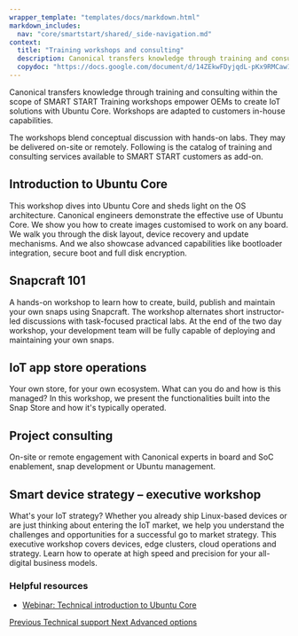 ```yaml
---
wrapper_template: "templates/docs/markdown.html"
markdown_includes:
  nav: "core/smartstart/shared/_side-navigation.md"
context:
  title: "Training workshops and consulting"
  description: Canonical transfers knowledge through training and consulting within the scope of SMART START Training workshops empower OEMs to create IoT solutions with Ubuntu Core.
  copydoc: "https://docs.google.com/document/d/14ZEkwFDyjqdL-pKx9RMCaw1_WBnLS2hPE3VEEtX_ggs/edit"
---
```


Canonical transfers knowledge through training and consulting within the scope of SMART START Training workshops empower OEMs to create IoT solutions with Ubuntu Core. Workshops are adapted to customers in-house capabilities.

The workshops blend conceptual discussion with hands-on labs. They may be delivered on-site or remotely. Following is the catalog of training and consulting services available to SMART START customers as add-on.

## Introduction to Ubuntu Core

This workshop dives into Ubuntu Core and sheds light on the OS architecture. Canonical engineers demonstrate the effective use of Ubuntu Core. We show you how to create images customised to work on any board. We walk you through the disk layout, device recovery and update mechanisms. And we also showcase advanced capabilities like bootloader integration, secure boot and full disk encryption.

## Snapcraft 101

A hands-on workshop to learn how to create, build, publish and maintain your own snaps using Snapcraft. The workshop alternates short instructor-led discussions with task-focused practical labs. At the end of the two day workshop, your development team will be fully capable of deploying and maintaining your own snaps.

## IoT app store operations

Your own store, for your own ecosystem. What can you do and how is this managed? In this workshop, we present the functionalities built into the Snap Store and how it's typically operated.

## Project consulting

On-site or remote engagement with Canonical experts in board and SoC enablement, snap development or Ubuntu management.

## Smart device strategy &ndash; executive workshop

What's your IoT strategy? Whether you already ship Linux-based devices or are just thinking about entering the IoT market, we help you understand the challenges and opportunities for a successful go to market strategy. This executive workshop covers devices, edge clusters, cloud operations and strategy. Learn how to operate at high speed and precision for your all-digital business models.

### Helpful resources

- [Webinar: Technical introduction to Ubuntu Core](https://www.brighttalk.com/webcast/6793/248379/technical-introduction-to-ubuntu-core)

<footer class="p-article-pagination">
  <a class="p-article-pagination__link--previous" href="/core/smartstart/guide/technical-support">
    <span class="p-article-pagination__label">Previous</span>
    <span class="p-article-pagination__title">Technical support</span>
  </a>
  <a class="p-article-pagination__link--next" href="/core/smartstart/guide/advanced-options">
    <span class="p-article-pagination__label">Next</span>
    <span class="p-article-pagination__title">Advanced options</span>
  </a>
</footer>
